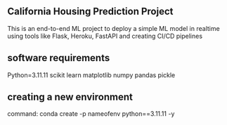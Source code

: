 ## California Housing Prediction Project 

This is an end-to-end ML project to deploy a simple ML model in realtime using tools like Flask, Heroku, FastAPI and creating CI/CD pipelines

## software requirements

Python=3.11.11
scikit learn
matplotlib
numpy 
pandas
pickle

## creating a new environment
command: 
conda create -p nameofenv python==3.11.11 -y

